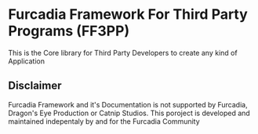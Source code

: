 # Furcadia Framework For Third Party Programs (FF3PP)
This is the Core library for Third Party Developers to create any kind of Application

## Disclaimer
Furcadia Framework and it's Documentation is not supported by Furcadia, Dragon's Eye Production or Catnip Studios. This poroject is developed and maintained indepentaly by and for the Furcadia Community


